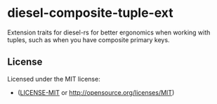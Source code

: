 # diesel-composite-tuple-ext
Extension traits for diesel-rs for better ergonomics when working with tuples, such as when you have composite primary keys.

## License

Licensed under the MIT license:

- ([LICENSE-MIT](LICENSE-MIT) or http://opensource.org/licenses/MIT)

